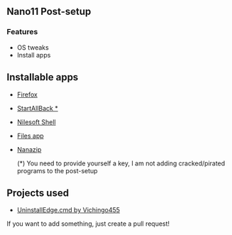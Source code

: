 ## Nano11 Post-setup
### Features
- OS tweaks
- Install apps
## Installable apps
- [Firefox](https://www.mozilla.org/it/firefox/new/)
- [StartAllBack *](https://www.startallback.com/)
- [Nilesoft Shell](https://nilesoft.org/)
- [Files app](https://files.community/)
- [Nanazip](https://github.com/M2Team/NanaZip)

   (*) You need to provide yourself a key, I am not adding cracked/pirated programs to the post-setup

## Projects used
- [UninstallEdge.cmd by Vichingo455](https://gist.github.com/Vichingo455/39bb82496ef566156c8e65696051ce43)

If you want to add something, just create a pull request!
